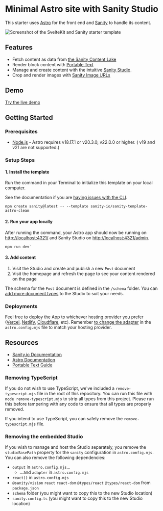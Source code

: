 # Minimal Astro site with Sanity Studio

This starter uses [Astro](https://astro.build/) for the front end and [Sanity](https://sanity.io/) to handle its content.

![Screenshot of the SvelteKit and Sanity starter template](https://placehold.co/1680x1050)

## Features

- Fetch content as data from [the Sanity Content Lake](https://www.sanity.io/docs/datastore)
- Render block content with [Portable Text](https://www.sanity.io/docs/presenting-block-text)
- Manage and create content with the intuitive [Sanity Studio](https://www.sanity.io/docs/sanity-studio).
- Crop and render images with [Sanity Image URLs](https://www.sanity.io/docs/presenting-images)

## Demo

[Try the live demo](https://template-astro-clean.sanity.build/)

## Getting Started

### Prerequisites

- [Node.js](https://nodejs.org/en/) - Astro requires v18.17.1 or v20.3.0, v22.0.0 or higher. ( v19 and v21 are not supported.)

### Setup Steps

#### 1. Install the template

Run the command in your Terminal to initialize this template on your local computer.

See the documentation if you are [having issues with the CLI](https://www.sanity.io/help/cli-errors).

```shell
npm create sanity@latest -- --template sanity-io/sanity-template-astro-clean
```

#### 2. Run your app locally

After running the command, your Astro app should now be running on [http://localhost:4321/](http://localhost:4321/) and Sanity Studio on [http://localhost:4321/admin](http://localhost:4321/admin).

```shell
npm run dev`
```

#### 3. Add content

1. Visit the Studio and create and publish a new `Post` document
2. Visit the homepage and refresh the page to see your content rendered on the page

The schema for the `Post` document is defined in the `/schema` folder. You can [add more document types](https://www.sanity.io/docs/schema-types) to the Studio to suit your needs.

### Deployments

Feel free to deploy the App to whichever hosting provider you prefer ([Vercel](https://vercel.com/), [Netlify](https://netlify.com), [Cloudflare](https://pages.cloudflare.com/), etc). Remember [to change the adapter](https://docs.astro.build/en/guides/server-side-rendering/#adding-an-adapter) in the `astro.config.mjs` file to match your hosting provider.

## Resources

- [Sanity.io Documentation](https://www.sanity.io/docs/)
- [Astro Documentation](https://docs.astro.build/en/getting-started/)
- [Portable Text Guide](https://www.sanity.io/docs/presenting-block-text)

### Removing TypeScript

If you do not wish to use TypeScript, we've included a `remove-typescript.mjs` file in the root of this repository. You can run this file with `node remove-typescript.mjs` to strip all types from this project. Please run this before tampering with any code to ensure that all types are properly removed.

If you intend to use TypeScript, you can safely remove the `remove-typescript.mjs` file.

### Removing the embedded Studio

If you wish to manage and host the Studio separately, you remove the `studioBasePath` property for the `sanity` configuration in `astro.config.mjs`. You can also remove the following dependencies:

- `output` in `astro.config.mjs`…
  - …and `adapter` in `astro.config.mjs`
- `react()` in `astro.config.mjs`
- `@sanity/vision` `react` `react-dom` `@types/react` `@types/react-dom` from `package.json`
- `schema` folder (you might want to copy this to the new Studio location)
- `sanity.config.ts` (you might want to copy this to the new Studio location)
